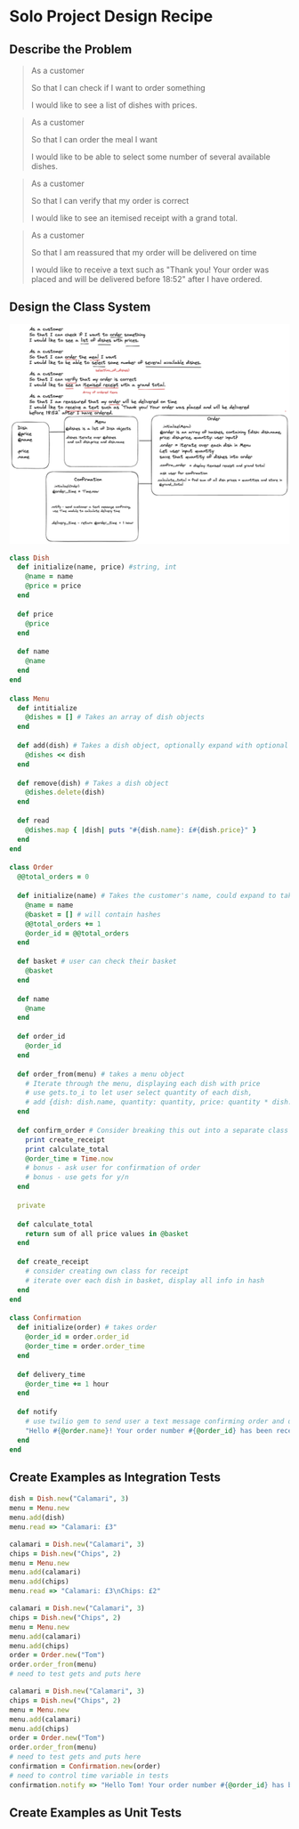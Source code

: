 # Solo Project Design Recipe

## Describe the Problem

> As a customer
> 
> So that I can check if I want to order something
> 
> I would like to see a list of dishes with prices.

> As a customer
> 
> So that I can order the meal I want
> 
> I would like to be able to select some number of several available dishes.

>As a customer
>
>So that I can verify that my order is correct
>
>I would like to see an itemised receipt with a grand total.

>As a customer
>
>So that I am reassured that my order will be delivered on time
>
>I would like to receive a text such as "Thank you! Your order was placed and will be delivered before 18:52" after I have ordered.

## Design the Class System

![design](./gs-solo-project-plan.png)

```ruby
class Dish
  def initialize(name, price) #string, int
    @name = name
    @price = price
  end

  def price
    @price
  end

  def name
    @name
  end
end

class Menu
  def intitialize
    @dishes = [] # Takes an array of dish objects
  end

  def add(dish) # Takes a dish object, optionally expand with optional arguments so multiple dishes can be added
    @dishes << dish
  end

  def remove(dish) # Takes a dish object
    @dishes.delete(dish)
  end

  def read
    @dishes.map { |dish| puts "#{dish.name}: £#{dish.price}" }
  end
end

class Order
  @@total_orders = 0

  def initialize(name) # Takes the customer's name, could expand to take address etc
    @name = name
    @basket = [] # will contain hashes
    @@total_orders += 1
    @order_id = @@total_orders
  end

  def basket # user can check their basket
    @basket
  end

  def name
    @name
  end

  def order_id
    @order_id
  end

  def order_from(menu) # takes a menu object
    # Iterate through the menu, displaying each dish with price
    # use gets.to_i to let user select quantity of each dish,
    # add {dish: dish.name, quantity: quantity, price: quantity * dish.price} to @basket
  end

  def confirm_order # Consider breaking this out into a separate class
    print create_receipt
    print calculate_total
    @order_time = Time.now
    # bonus - ask user for confirmation of order
    # bonus - use gets for y/n
  end

  private

  def calculate_total
    return sum of all price values in @basket
  end

  def create_receipt
    # consider creating own class for receipt
    # iterate over each dish in basket, display all info in hash
  end
end

class Confirmation
  def initialize(order) # takes order
    @order_id = order.order_id
    @order_time = order.order_time
  end

  def delivery_time
    @order_time += 1 hour
  end

  def notify
    # use twilio gem to send user a text message confirming order and delivery time
    "Hello #{@order.name}! Your order number #{@order_id} has been received and will be delivered by #{@delivery_time}"
  end
end
```

## Create Examples as Integration Tests

```ruby
dish = Dish.new("Calamari", 3)
menu = Menu.new
menu.add(dish)
menu.read => "Calamari: £3"
```

```ruby
calamari = Dish.new("Calamari", 3)
chips = Dish.new("Chips", 2)
menu = Menu.new
menu.add(calamari)
menu.add(chips)
menu.read => "Calamari: £3\nChips: £2"
```

```ruby
calamari = Dish.new("Calamari", 3)
chips = Dish.new("Chips", 2)
menu = Menu.new
menu.add(calamari)
menu.add(chips)
order = Order.new("Tom")
order.order_from(menu)
# need to test gets and puts here
```


```ruby
calamari = Dish.new("Calamari", 3)
chips = Dish.new("Chips", 2)
menu = Menu.new
menu.add(calamari)
menu.add(chips)
order = Order.new("Tom")
order.order_from(menu)
# need to test gets and puts here
confirmation = Confirmation.new(order)
# need to control time variable in tests
confirmation.notify => "Hello Tom! Your order number #{@order_id} has been received and will be delivered by #{@delivery_time}"
```


## Create Examples as Unit Tests


